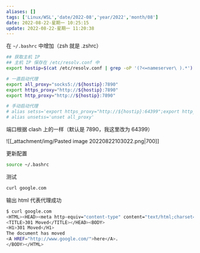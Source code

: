 ```yaml
---
aliases: []
tags: ['Linux/WSL','date/2022-08','year/2022','month/08']
date: 2022-08-22-星期一 10:25:15
update: 2022-08-22-星期一 11:20:38
---
```


在 `~/.bashrc` 中增加（zsh 就是 .zshrc）

```bash
## 获取主机 IP
## 主机 IP 保存在 /etc/resolv.conf 中
export hostip=$(cat /etc/resolv.conf | grep -oP '(?<=nameserver\ ).*')

# 一直启动代理
export all_proxy="socks5://${hostip}:7890"
export https_proxy="http://${hostip}:7890"
export http_proxy="http://${hostip}:7890"

# 手动启动代理
# alias setss='export https_proxy="http://${hostip}:64399";export http_proxy="http://${hostip}:64399";export all_proxy="socks5://${hostip}:64399";'
# alias unsetss='unset all_proxy'
```

端口根据 clash 上的一样（默认是 7890，我这里改为 64399）

![[_attachment/img/Pasted image 20220822103022.png|700]]

更新配置

```bash
source ~/.bashrc
```

测试

```bash
curl google.com
```

输出 html 代表代理成功

```bash
$ curl google.com
<HTML><HEAD><meta http-equiv="content-type" content="text/html;charset=utf-8">
<TITLE>301 Moved</TITLE></HEAD><BODY>
<H1>301 Moved</H1>
The document has moved
<A HREF="http://www.google.com/">here</A>.
</BODY></HTML>
```
